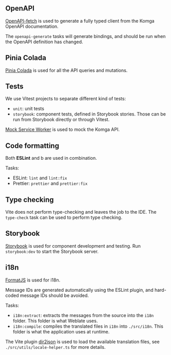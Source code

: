 ## OpenAPI

[OpenAPI-fetch](https://openapi-ts.dev/openapi-fetch/) is used to generate a fully typed client from the Komga OpenAPI documentation.

The `openapi-generate` tasks will generate bindings, and should be run when the OpenAPI definition has changed.

## Pinia Colada

[Pinia Colada](https://pinia-colada.esm.dev/) is used for all the API queries and mutations.

## Tests

We use Vitest projects to separate different kind of tests:
- `unit`: unit tests
- `storybook`: component tests, defined in Storybook stories. Those can be run from Storybook directly or through Vitest.

[Mock Service Worker](https://mswjs.io/) is used to mock the Komga API.

## Code formatting

Both **ESLint** and b are used in combination.

Tasks:
- ESLint: `lint` and `lint:fix`
- Prettier: `prettier` and `prettier:fix`

## Type checking

Vite does not perform type-checking and leaves the job to the IDE. The `type-check` task can be used to perform type checking.

## Storybook

[Storybook](https://storybook.js.org/) is used for component development and testing. Run `storybook:dev` to start the Storybook server.

## i18n

[FormatJS](https://formatjs.github.io/) is used for i18n.

Message IDs are generated automatically using the ESLint plugin, and hard-coded message IDs should be avoided.

Tasks:
- `i18n:extract`: extracts the messages from the source into the `i18n` folder. This folder is what Weblate uses.
- `i18n:compile`: compiles the translated files in `i18n` into `./src/i18n`. This folder is what the application uses at runtime.

The Vite plugin [dir2json](https://github.com/buddywang/vite-plugin-dir2json) is used to load the available translation files, see `./src/utils/locale-helper.ts` for more details.
